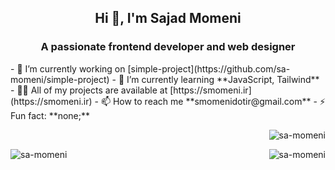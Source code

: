 <h2 align="center">Hi 👋, I'm Sajad Momeni</h2>
<h3 align="center">A passionate frontend developer and web designer</h3>
- 🔭 I’m currently working on [simple-project](https://github.com/sa-momeni/simple-project)
- 🌱 I’m currently learning **JavaScript, Tailwind**
- 👨‍💻 All of my projects are available at [https://smomeni.ir](https://smomeni.ir)
- 📫 How to reach me **smomenidotir@gmail.com**
- ⚡ Fun fact: **none;**
<p align="right"> <img src="https://komarev.com/ghpvc/?username=sa-momeni&label=Profile%20views&color=1c39bb&style=flat" alt="sa-momeni" /> </p>

<p><img align="right" src="https://github-readme-stats.vercel.app/api/top-langs?username=sa-momeni&show_icons=true&theme=dark&locale=en&layout=compact" alt="sa-momeni" /></p>

<p>&nbsp;<img align="left" src="https://github-readme-stats.vercel.app/api?username=sa-momeni&show_icons=true&theme=dark&locale=en" alt="sa-momeni" /></p>
